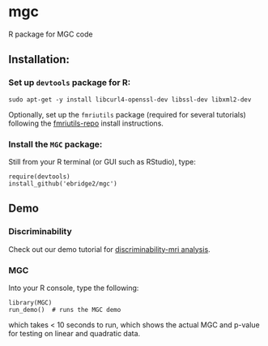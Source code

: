 # mgc
R package for MGC code


## Installation:

### Set up `devtools` package for R:

```
sudo apt-get -y install libcurl4-openssl-dev libssl-dev libxml2-dev
```

Optionally, set up the `fmriutils` package (required for several tutorials) following the [fmriutils-repo](https://github.com/neurodata/fmriutils) install instructions.

### Install the `MGC` package:

Still from your R terminal (or GUI such as RStudio), type:

```
require(devtools)
install_github('ebridge2/mgc')
```

## Demo

### Discriminability

Check out our demo tutorial for [discriminability-mri analysis](http://ericwb.me/mgc/discriminability_brains.html).

### MGC
Into your R console, type the following:

```
library(MGC)
run_demo()  # runs the MGC demo
```
which takes < 10 seconds to run, which shows the actual MGC and p-value for testing on linear and quadratic data.
